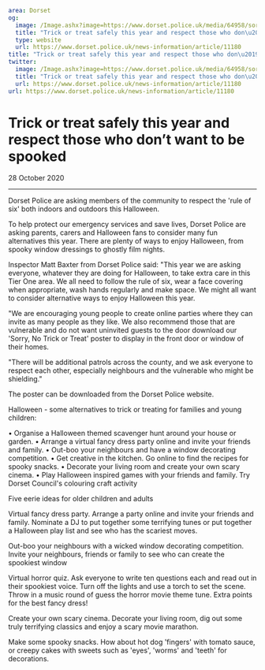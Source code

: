 ```yaml
area: Dorset
og:
  image: /Image.ashx?image=https://www.dorset.police.uk/media/64958/sorry-no-trick-or-treat-this-halloween.jpg&amp;amp;width=150
  title: "Trick or treat safely this year and respect those who don\u2019t want to be spooked"
  type: website
  url: https://www.dorset.police.uk/news-information/article/11180
title: "Trick or treat safely this year and respect those who don\u2019t want to be spooked |"
twitter:
  image: /Image.ashx?image=https://www.dorset.police.uk/media/64958/sorry-no-trick-or-treat-this-halloween.jpg&amp;amp;width=150
  title: "Trick or treat safely this year and respect those who don\u2019t want to be spooked"
  url: https://www.dorset.police.uk/news-information/article/11180
url: https://www.dorset.police.uk/news-information/article/11180
```

# Trick or treat safely this year and respect those who don’t want to be spooked

28 October 2020

* * *

Dorset Police are asking members of the community to respect the 'rule of six' both indoors and outdoors this Halloween.

To help protect our emergency services and save lives, Dorset Police are asking parents, carers and Halloween fans to consider many fun alternatives this year. There are plenty of ways to enjoy Halloween, from spooky window dressings to ghostly film nights.

Inspector Matt Baxter from Dorset Police said: "This year we are asking everyone, whatever they are doing for Halloween, to take extra care in this Tier One area. We all need to follow the rule of six, wear a face covering when appropriate, wash hands regularly and make space. We might all want to consider alternative ways to enjoy Halloween this year.

"We are encouraging young people to create online parties where they can invite as many people as they like. We also recommend those that are vulnerable and do not want uninvited guests to the door download our 'Sorry, No Trick or Treat' poster to display in the front door or window of their homes.

"There will be additional patrols across the county, and we ask everyone to respect each other, especially neighbours and the vulnerable who might be shielding."

The poster can be downloaded from the Dorset Police website.

Halloween - some alternatives to trick or treating for families and young children:

• Organise a Halloween themed scavenger hunt around your house or garden.
• Arrange a virtual fancy dress party online and invite your friends and family.
• Out-boo your neighbours and have a window decorating competition.
• Get creative in the kitchen. Go online to find the recipes for spooky snacks.
• Decorate your living room and create your own scary cinema.
• Play Halloween inspired games with your friends and family. Try Dorset Council's colouring craft activity

Five eerie ideas for older children and adults

Virtual fancy dress party. Arrange a party online and invite your friends and family. Nominate a DJ to put together some terrifying tunes or put together a Halloween play list and see who has the scariest moves.

Out-boo your neighbours with a wicked window decorating competition. Invite your neighbours, friends or family to see who can create the spookiest window

Virtual horror quiz. Ask everyone to write ten questions each and read out in their spookiest voice. Turn off the lights and use a torch to set the scene. Throw in a music round of guess the horror movie theme tune. Extra points for the best fancy dress!

Create your own scary cinema. Decorate your living room, dig out some truly terrifying classics and enjoy a scary movie marathon.

Make some spooky snacks. How about hot dog 'fingers' with tomato sauce, or creepy cakes with sweets such as 'eyes', 'worms' and 'teeth' for decorations.
